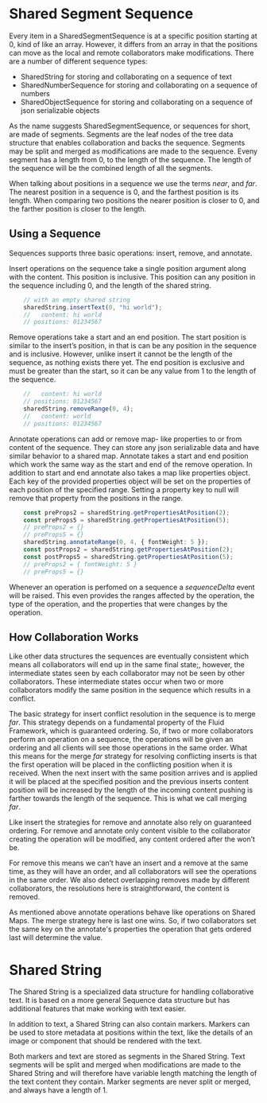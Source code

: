# Shared Segment Sequence

Every item in a SharedSegmentSequence is at a specific position starting at 0, kind of like an array. However, it differs from an array in that the positions can move as the local and remote collaborators make modifications. There are a number of different sequence types:
- SharedString for storing and collaborating on a sequence of text
- SharedNumberSequence for storing and collaborating on a sequence of numbers
- SharedObjectSequence for storing and collaborating on a sequence of json serializable objects

As the name suggests SharedSegmentSequence, or sequences for short, are made of segments. Segments are the leaf nodes of the tree data structure that enables collaboration and backs the sequence. Segments may be split and merged as modifications are made to the sequence. Eveny segment has a length from 0, to the length of the sequence. The length of the sequence will be the combined length of all the segments.

When talking about positions in a sequence we use the terms _near_, and _far_. The nearest position in a sequence is 0, and the farthest position is its length. When comparing two positions the nearer position is closer to 0, and the farther position is closer to the length.

## Using a Sequence

Sequences supports three basic operations: insert, remove, and annotate.

Insert operations on the sequence take a single position argument along with the content. This position is inclusive. This position can any position in the sequence including 0, and the length of the shared string.

```typescript
    // with an empty shared string
    sharedString.insertText(0, "hi world");
    //   content: hi world
    // positions: 01234567
```

Remove operations take a start and an end position. The start position is similar to the insert’s position, in that is can be any position in the sequence and is inclusive. However, unlike insert it cannot be the length of the sequence, as nothing exists there yet. The end position is exclusive and must be greater than the start, so it can be any value from 1 to the length of the sequence.

```typescript
    //   content: hi world
    // positions: 01234567
    sharedString.removeRange(0, 4);
    //   content: world
    // positions: 01234567
```

Annotate operations can add or remove map- like properties to or from content of the sequence. They can store any json serializable data and have similar behavior to a shared map. Annotate takes a start and end position which work the same way as the start and end of the remove operation. In addition to start and end annotate also takes a map like properties object. Each key of the provided properties object will be set on the properties of each position of the specified range. Setting a property key to null will remove that property from the positions in the range.

```typescript
    const preProps2 = sharedString.getPropertiesAtPosition(2);
    const preProps5 = sharedString.getPropertiesAtPosition(5);
    // preProps2 = {}
    // preProps5 = {}
    sharedString.annotateRange(0, 4, { fontWeight: 5 });
    const postProps2 = sharedString.getPropertiesAtPosition(2);
    const postProps5 = sharedString.getPropertiesAtPosition(5);
    // preProps2 = { fontWeight: 5 }
    // preProps5 = {}
```

Whenever an operation is perfomed on a sequence a _sequenceDelta_ event will be raised. This even provides the ranges affected by the operation, the type of the operation, and the properties that were changes by the operation.

## How Collaboration Works

Like other data structures the sequences are eventually consistent which means all collaborators will end up in the same final state;, however, the intermediate states seen by each collaborator may not be seen by other collaborators. These intermediate states occur when two or more collaborators modify the same position in the sequence which results in a conflict.

The basic strategy for insert conflict resolution in the sequence is to merge _far_. This strategy depends on a fundamental property of the Fluid Framework, which is guaranteed ordering. So, if two or more collaborators perform an operation on a sequence, the operations will be given an ordering and all clients will see those operations in the same order. What this means for the merge _far_ strategy for resolving conflicting inserts is that the first operation will be placed in the conflicting position when it is received. When the next insert with the same position arrives and is applied it will be placed at the specified position and the previous inserts content position will be increased by the length of the incoming content pushing is farther towards the length of the sequence. This is what we call merging _far_.

Like insert the strategies for remove and annotate also rely on guaranteed ordering. For remove and annotate only content visible to the collaborator creating the operation will be modified, any content ordered after the won’t be.

For remove this means we can’t have an insert and a remove at the same time, as they will have an order, and all collaborators will see the operations in the same order. We also detect overlapping removes made by different collaborators, the resolutions here is straightforward, the content is removed.

As mentioned above annotate operations behave like operations on Shared Maps. The merge strategy here is last one wins. So, if two collaborators set the same key on the annotate's properties the operation that gets ordered last will determine the value.

# Shared String

The Shared String is a specialized data structure for handling collaborative text. It is based on a more general Sequence data structure but has additional features that make working with text easier.

In addition to text, a Shared String can also contain markers. Markers can be used to store metadata at positions within the text, like the details of an image or component that should be rendered with the text.

Both markers and text are stored as segments in the Shared String. Text segments will be split and merged when modifications are made to the Shared String and will therefore have variable length matching the length of the text content they contain. Marker segments are never split or merged, and always have a length of 1.
